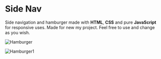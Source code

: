 # Side Nav
Side navigation and hamburger made with **HTML**, **CSS** and pure **JavaScript** for responsive uses. Made for new my project. Feel free to use and change as you wish.


![Hamburger](https://i.ibb.co/GJHZ1rW/screencapture-127-0-0-1-58826-2019-09-23-21-28-23.png)


![Hamburger1](https://i.ibb.co/yFWQZ5C/screencapture-127-0-0-1-58826-2019-09-23-21-28-18.png)
